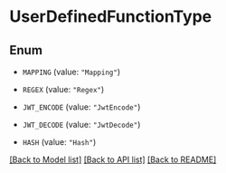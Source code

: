 # UserDefinedFunctionType

## Enum


* `MAPPING` (value: `"Mapping"`)

* `REGEX` (value: `"Regex"`)

* `JWT_ENCODE` (value: `"JwtEncode"`)

* `JWT_DECODE` (value: `"JwtDecode"`)

* `HASH` (value: `"Hash"`)


[[Back to Model list]](../README.md#documentation-for-models) [[Back to API list]](../README.md#documentation-for-api-endpoints) [[Back to README]](../README.md)


